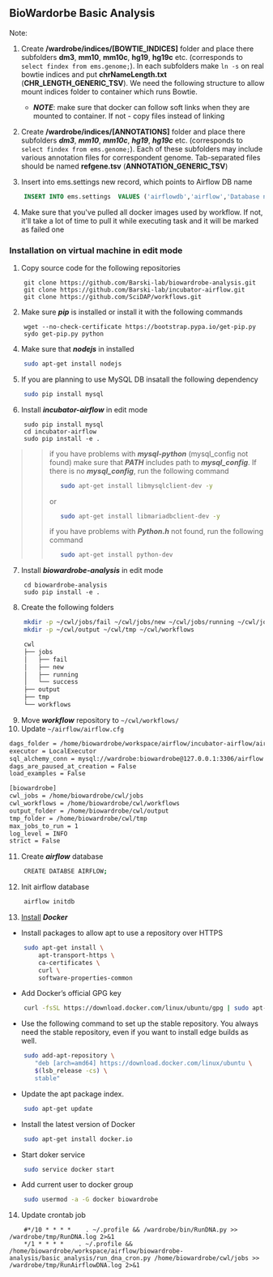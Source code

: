 ## BioWardorbe Basic Analysis

Note:
1. Create **/wardrobe/indices/[BOWTIE_INDICES]** folder
and place there subfolders **dm3**, **mm10**, **mm10c**, **hg19**, 
**hg19c** etc. (corresponds to `select findex from ems.genome;`).
In each subfolders make `ln -s` on real bowtie indices and
put **chrNameLength.txt** (**CHR_LENGTH_GENERIC_TSV**).
We need the following structure to allow mount indices folder to
container which runs Bowtie.
    - ***NOTE***: make sure that docker can follow soft links when they are mounted to container.
      If not - copy files instead of linking

2. Create **/wardrobe/indices/[ANNOTATIONS]** folder and place there subfolders
***dm3***, ***mm10***, ***mm10c***, ***hg19***, 
***hg19c*** etc. (corresponds to `select findex from ems.genome;`).
Each of these subfolders may include various annotation files
for correspondent genome. Tab-separated files should be named **refgene.tsv**
(**ANNOTATION_GENERIC_TSV**)

3. Insert into ems.settings new record, which points to Airflow DB name
```sql
    INSERT INTO ems.settings  VALUES ('airflowdb','airflow','Database name to be used by Airflow', 0, 3);
```

4. Make sure that you've pulled all docker images used by workflow.
If not, it'll take a lot of time to pull it while executing task and it
will be marked as failed one


### Installation on virtual machine in edit mode
1. Copy source code for the following repositories
```
    git clone https://github.com/Barski-lab/biowardrobe-analysis.git
    git clone https://github.com/Barski-lab/incubator-airflow.git
    git clone https://github.com/SciDAP/workflows.git
```
 
2. Make sure ***pip*** is installed or install it with the following commands
```
    wget --no-check-certificate https://bootstrap.pypa.io/get-pip.py
    sydo get-pip.py python
```
4. Make sure that ***nodejs*** in installed 
```bash
    sudo apt-get install nodejs
```
5. If you are planning to use MySQL DB insatall the following dependency
```bash
    sudo pip install mysql 
```
6. Install ***incubator-airflow*** in edit mode
```
    sudo pip install mysql
    cd incubator-airflow
    sudo pip install -e .
```
>> if you have problems with ***mysql-python*** (mysql_config not found) make sure that
 ***PATH*** includes path to ***mysql_config***. If there is no ***mysql_config***,
 run the following command
>>```bash
>>    sudo apt-get install libmysqlclient-dev -y
>>```
>>or
>>```bash
>>    sudo apt-get install libmariadbclient-dev -y
>>```
>> if you have problems with ***Python.h*** not found, run the following command
>>```bash
>>    sudo apt-get install python-dev
>>```
7. Install ***biowardrobe-analysis*** in edit mode
```
    cd biowardrobe-analysis
    sudo pip install -e .
```
8. Create the following folders
```bash
    mkdir -p ~/cwl/jobs/fail ~/cwl/jobs/new ~/cwl/jobs/running ~/cwl/jobs/success
    mkdir -p ~/cwl/output ~/cwl/tmp ~/cwl/workflows
```
```bash
    cwl
    ├── jobs
    │   ├── fail
    │   ├── new
    │   ├── running
    │   └── success
    ├── output
    ├── tmp
    └── workflows
```
9. Move ***workflow*** repository to `~/cwl/workflows/`
10. Update `~/airflow/airflow.cfg`
```bash
dags_folder = /home/biowardrobe/workspace/airflow/incubator-airflow/airflow/cwl_runner/cwl_dag/cwl_dag.py
executor = LocalExecutor
﻿sql_alchemy_conn = mysql://wardrobe:biowardrobe@127.0.0.1:3306/airflow
dags_are_paused_at_creation = False
load_examples = False

﻿[biowardrobe]
cwl_jobs = /home/biowardrobe/cwl/jobs
cwl_workflows = /home/biowardrobe/cwl/workflows
output_folder = /home/biowardrobe/cwl/output
tmp_folder = /home/biowardrobe/cwl/tmp
max_jobs_to_run = 1
log_level = INFO
strict = False

```
11. Create ***airflow*** database
```bash
    CREATE DATABSE AIRFLOW;
```
12. Init airflow database
```bash
    airflow initdb
```
13. [Install](https://linoxide.com/ubuntu-how-to/install-setup-docker-ubuntu-15-04/) ***Docker***
- Install packages to allow apt to use a repository over HTTPS
```bash
    sudo apt-get install \
        apt-transport-https \
        ca-certificates \
        curl \
        software-properties-common
```
- Add Docker’s official GPG key
```bash
    curl -fsSL https://download.docker.com/linux/ubuntu/gpg | sudo apt-key add -
```
- Use the following command to set up the stable repository. You always need
the stable repository, even if you want to install edge builds as well.
```bash
    sudo add-apt-repository \
       "deb [arch=amd64] https://download.docker.com/linux/ubuntu \
       $(lsb_release -cs) \
       stable"
```
- Update the apt package index.
```bash
    sudo apt-get update
```
- Install the latest version of Docker
```bash
    sudo apt-get install docker.io
```
- Start doker service
```bash
    sudo service docker start
```
- Add current user to docker group
```bash
    sudo usermod -a -G docker biowardrobe
```
14. Update crontab job
```
    ﻿#*/10 * * * *    . ~/.profile && /wardrobe/bin/RunDNA.py >> /wardrobe/tmp/RunDNA.log 2>&1
    */1 * * * *    . ~/.profile && /home/biowardrobe/workspace/airflow/biowardrobe-analysis/basic_analysis/run_dna_cron.py /home/biowardrobe/cwl/jobs >> /wardrobe/tmp/RunAirflowDNA.log 2>&1
```
